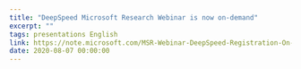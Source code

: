 ```yaml
---
title: "DeepSpeed Microsoft Research Webinar is now on-demand"
excerpt: ""
tags: presentations English
link: https://note.microsoft.com/MSR-Webinar-DeepSpeed-Registration-On-Demand.html
date: 2020-08-07 00:00:00
---
```

